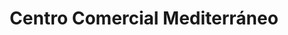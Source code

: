 ---
title: "Centro Comercial Mediterráneo"
url: /higuerote/centro-comercial-mediterraneo/
shop: centro comercial
---